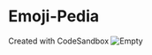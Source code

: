 # Emoji-Pedia
Created with CodeSandbox
<img src="[https://cdn.pixabay.com/photo/2015/04/23/22/00/tree-736885_1280.jpg](https://www.shutterstock.com/image-photo/mountains-under-mist-morning-amazing-260nw-1725825019.jpg)" alt="Empty" />
